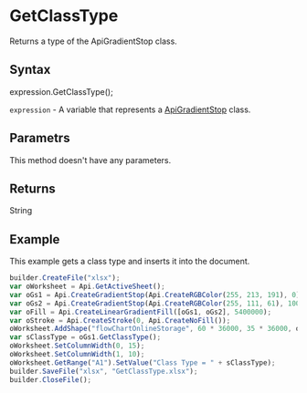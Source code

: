 # GetClassType

Returns a type of the ApiGradientStop class.

## Syntax

expression.GetClassType();

`expression` - A variable that represents a [ApiGradientStop](../ApiGradientStop.md) class.

## Parametrs

This method doesn't have any parameters.

## Returns

String

## Example

This example gets a class type and inserts it into the document.

```javascript
builder.CreateFile("xlsx");
var oWorksheet = Api.GetActiveSheet();
var oGs1 = Api.CreateGradientStop(Api.CreateRGBColor(255, 213, 191), 0);
var oGs2 = Api.CreateGradientStop(Api.CreateRGBColor(255, 111, 61), 100000);
var oFill = Api.CreateLinearGradientFill([oGs1, oGs2], 5400000);
var oStroke = Api.CreateStroke(0, Api.CreateNoFill());
oWorksheet.AddShape("flowChartOnlineStorage", 60 * 36000, 35 * 36000, oFill, oStroke, 0, 2 * 36000, 1, 3 * 36000);
var sClassType = oGs1.GetClassType();
oWorksheet.SetColumnWidth(0, 15);
oWorksheet.SetColumnWidth(1, 10);
oWorksheet.GetRange("A1").SetValue("Class Type = " + sClassType);
builder.SaveFile("xlsx", "GetClassType.xlsx");
builder.CloseFile();
```